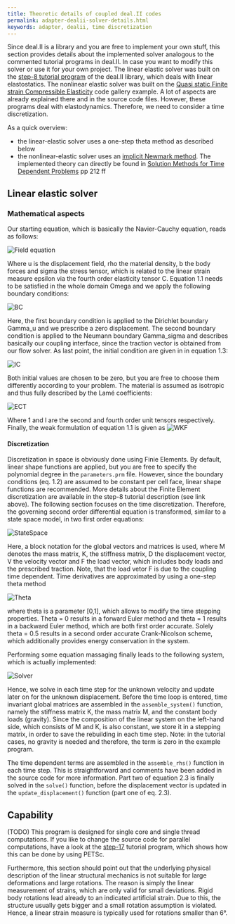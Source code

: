 ```yaml
---
title: Theoretic details of coupled deal.II codes
permalink: adapter-dealii-solver-details.html
keywords: adapter, dealii, time discretization
---
```


<!---
Latex Code for the equations
\begin{align*}\tag{1.1}
\begin{cases}
\rho \ddot{\mathbf{u}} &= \nabla \cdot \boldsymbol{\sigma}+\mathbf{b} \\
\boldsymbol{\sigma} &= \mathbf{C} : \boldsymbol{\varepsilon} \\
\boldsymbol{\varepsilon} &= \frac{1}{2}\left(\nabla \mathbf{u}+\left(\nabla\mathbf{u}\right)^T\right)
\end{cases}
\end{align*}

\begin{align*}\tag{1.2}
\mathbf{u} &= \mathbf{0} \quad \text{on} \; \Gamma_u\\
\boldsymbol{\sigma}\cdot \mathbf{n} &= \hat{\mathbf{t}} \quad \: \text{on} \; \Gamma_\sigma
\end{align*}

\begin{align*}\tag{1.3}
\mathbf{u}(\mathbf{x}, t_0) &= \mathbf{0} \quad \text{in}\;\Omega\\
\dot{\mathbf{u}}(\mathbf{x}, t_0) &= \mathbf{0} \quad \text{in}\;\Omega
\end{align*}

\begin{equation}\tag{1.4}
\mathbf{C} = 2\mu \mathbf{I}+\lambda\mathbf{1}\otimes \mathbf{1} 
\end{equation}

\begin{align*}\tag{1.5}
 \int_\Omega \delta\mathbf{u}\cdot \rho \ddot{\mathbf{u}} \;\textrm{d} \Omega = & -\int_\Omega \delta\nabla\mathbf{u}:\mathbf{C}:\frac{1}{2}\left(\nabla \mathbf{u}+\left(\nabla
\mathbf{u}\right)^T\right)\;\textrm{d}\Omega  \\ &+ \int_\Omega \delta\mathbf{u}\cdot \mathbf{b} \;\textrm{d} \Omega \: + \int_{\Gamma_\sigma} \delta \mathbf{u} \cdot \hat{\mathbf{t}} \; \textrm{d} \Gamma
\end{align*}

\begin{align*}\tag{2.1}
\begin{cases}
\quad \dot{\mathbf{D}}(t) =& \mathbf{V}(t) \\
\mathbf{M}\dot{\mathbf{V}}(t)  =& - \mathbf{K}\mathbf{D}(t)+\mathbf{F}(t)
\end{cases}
\end{align*}
\begin{align*}\tag{2.2}
\begin{cases}
\quad \frac{\mathbf{D}_{n+1}-\mathbf{D}_n}{\Delta t} =& \theta \mathbf{V}_{n+1}+(1-\theta)\mathbf{V}_n \\
\mathbf{M}\frac{\mathbf{V}_{n+1}-\mathbf{V}_n}{\Delta t}  =& \theta\left(- \mathbf{K}\mathbf{D}_{n+1}+\mathbf{F}_{n+1}\right)+(1-\theta)\left(- \mathbf{K}\mathbf{D}_{n}+\mathbf{F}_{n}\right)
\end{cases}
\end{align*}

\begin{align*}\tag{2.3}
\begin{cases}
\qquad\qquad\qquad\; \: \mathbf{D}_{n+1}=&\mathbf{D}_n+\theta \Delta t \mathbf{V}_{n+1} + (1-\theta)\mathbf{V}_n\\
\left(\mathbf{M}+\theta^2 \Delta t^2\mathbf{K}\right) \mathbf{V}_{n+1}=&\left(\mathbf{M}- \theta(1-\theta\right)\Delta t^2\mathbf{K}) \mathbf{V}_n - \Delta t \mathbf{K} \mathbf{D}_n\\
&+ (1-\theta) \Delta t \mathbf{F}_n+  \theta \Delta t \mathbf{F}_{n+1}
\end{cases}
\end{align*}
-->

Since deal.II is a library and you are free to implement your own stuff, this section provides details about the implemented solver analogous to the commented tutorial programs in deal.II. In case you want to modify this solver or use it for your own project. The linear elastic solver was built on the [step-8 tutorial program](https://www.dealii.org/9.0.0/doxygen/deal.II/step_8.html) of the deal.II library, which deals with linear elastostatics. The nonlinear elastic solver was built on the [Quasi static Finite strain Compressible Elasticity](https://www.dealii.org/9.0.0/doxygen/deal.II/code_gallery_Quasi_static_Finite_strain_Compressible_Elasticity.html) code gallery example. A lot of aspects are already explained there and in the source code files. However, these programs deal with elastodynamics. Therefore, we need to consider a time discretization.

As a quick overview: 
- the linear-elastic solver uses a one-step theta method as described below
- the nonlinear-elastic solver uses an [implicit Newmark method](https://en.wikipedia.org/wiki/Newmark-beta_method). The implemented theory can directly be found in [Solution Methods for Time Dependent Problems](https://link.springer.com/chapter/10.1007%2F978-3-540-71001-1_6) pp 212 ff


## Linear elastic solver
### Mathematical aspects
Our starting equation, which is basically the Navier-Cauchy equation, reads as follows:

![Field equation](https://user-images.githubusercontent.com/33414590/58467455-fbdb0800-813b-11e9-8dfa-26d6a4c7fc95.png)

Where u is the displacement field, rho the material density, b the body forces and sigma the stress tensor, which is related to the linear strain measure epsilon via the fourth order elasticity tensor C. Equation 1.1 needs to be satisfied in the whole domain Omega and we apply the following boundary conditions:

![BC](https://user-images.githubusercontent.com/33414590/58467535-2e850080-813c-11e9-8f1a-2f58a6f8f6cb.png)

Here, the first boundary condition is applied to the Dirichlet boundary Gamma_u and we prescribe a zero displacement. The second boundary condition is applied to the Neumann boundary Gamma_sigma and describes basically our coupling interface, since the traction vector is obtained from our flow solver. As last point, the initial condition are given in in equation 1.3:


![IC](https://user-images.githubusercontent.com/33414590/58469388-b02a5d80-813f-11e9-8ddc-e2726ebf7998.png)

Both initial values are chosen to be zero, but you are free to choose them differently according to your problem. The material is assumed as isotropic and thus fully described by the Lamé coefficients:

![ECT](https://user-images.githubusercontent.com/33414590/58573770-b5220680-823e-11e9-8c96-93e5f2387608.png)

Where 1 and I are the second and fourth order unit tensors respectively. Finally, the weak formulation of equation 1.1 is given as
![WKF](https://user-images.githubusercontent.com/33414590/58573844-e26eb480-823e-11e9-8da7-95f61b8ce836.png)

#### Discretization
Discretization in space is obviously done using Finie Elements. By default, linear shape functions are applied, but you are free to specify the polynomial degree in the `parameters.prm` file. However, since the boundary conditions (eq. 1.2) are assumed to be constant per cell face, linear shape functions are recommended. More details about the Finite Element discretization are available in the step-8 tutorial description (see link above). The following section focuses on the time discretization. Therefore, the governing second order differential equation is transformed, similar to a state space model, in two first order equations:
 
![StateSpace](https://user-images.githubusercontent.com/33414590/58467978-f205d480-813c-11e9-8dc3-4bad72247502.png)

Here, a block notation for the global vectors and matrices is used, where M denotes the mass matrix, K, the stiffness matrix, D the displacement vector, V the velocity vector and F the load vector, which includes body loads and the prescribed traction. Note, that the load vetor F is due to the coupling time dependent. Time derivatives are approximated by using a one-step theta method

![Theta](https://user-images.githubusercontent.com/33414590/58468052-195ca180-813d-11e9-808b-39c66ddc994c.png)

where theta is a parameter [0,1], which allows to modify the time stepping properties. Theta = 0 results in a forward Euler method and theta = 1 results in a backward Euler method, which are both first order accurate. Solely theta = 0.5 results in a second order accurate Crank-Nicolson scheme, which additionally provides energy conservation in the system.

Performing some equation massaging finally leads to the following system, which is actually implemented:

![Solver](https://user-images.githubusercontent.com/33414590/58468128-45782280-813d-11e9-9c46-6d56e91b6be6.png)

Hence, we solve in each time step for the unknown velocity and update later on  for the unknown displacement. Before the time loop is entered, time invariant global matrices are assembled in the `assemble_system()` function, namely the stiffness matrix K, the mass matrix M, and the constant body loads (gravity). Since the composition of the linear system on the left-hand side, which consists of M and K, is also constant, we store it in a stepping matrix, in order to save the rebuilding in each time step. Note: in the tutorial cases, no gravity is needed and therefore, the term is zero in the example program.

The time dependent terms are assembled in the `assemble_rhs()` function in each time step. This is straightforward and comments have been added in the source code for more information. Part two of equation 2.3 is finally solved in the `solve()` function, before the displacement vector is updated in the `update_displacement()` function (part one of eq. 2.3). 

## Capability
(TODO)
This program is designed for single core and single thread computations. If you like to change the source code for parallel computations, have a look at the [step-17](https://www.dealii.org/9.0.0/doxygen/deal.II/step_17.html) tutorial program, which shows how this can be done by using PETSc.

Furthermore, this section should point out that the underlying physical description of the linear structural mechanics is not suitable for large deformations and large rotations. The reason is simply the linear measurement of strains, which are only valid for small deviations. Rigid body rotations lead already to an indicated artificial strain. Due to this, the structure usually gets bigger and a small rotation assumption is violated. Hence, a linear strain measure is typically used for rotations smaller than 6°.
